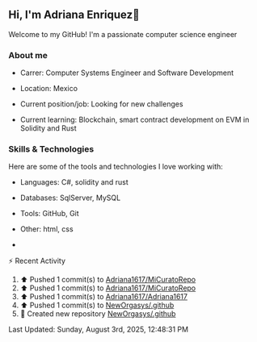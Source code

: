 ## Hi, I'm Adriana Enriquez👋

Welcome to my GitHub! I'm a passionate computer science engineer

### About me

* Carrer: Computer Systems Engineer and Software Development

* Location: Mexico

* Current position/job: Looking for new challenges

* Current learning: Blockchain, smart contract development on EVM in Solidity and Rust

### Skills & Technologies 

Here are some of the tools and technologies I love working with:

* ⁠Languages: C#, solidity and rust
  
* ⁠Databases: SqlServer, MySQL
  
* ⁠Tools: GitHub, Git
  
* ⁠Other: html, css

* 



⚡ Recent Activity

<!--RECENT_ACTIVITY:start-->
1. ⬆️ Pushed 1 commit(s) to [Adriana1617/MiCuratoRepo](https://github.com/Adriana1617/MiCuratoRepo)<br>
2. ⬆️ Pushed 1 commit(s) to [Adriana1617/MiCuratoRepo](https://github.com/Adriana1617/MiCuratoRepo)<br>
3. ⬆️ Pushed 1 commit(s) to [Adriana1617/Adriana1617](https://github.com/Adriana1617/Adriana1617)<br>
4. ⬆️ Pushed 1 commit(s) to [NewOrgasys/.github](https://github.com/NewOrgasys/.github)<br>
5. 📔 Created new repository [NewOrgasys/.github](https://github.com/NewOrgasys/.github)<br>
<!--RECENT_ACTIVITY:end-->

<!--RECENT_ACTIVITY:last_update-->
Last Updated: Sunday, August 3rd, 2025, 12:48:31 PM
<!--RECENT_ACTIVITY:last_update_end-->
